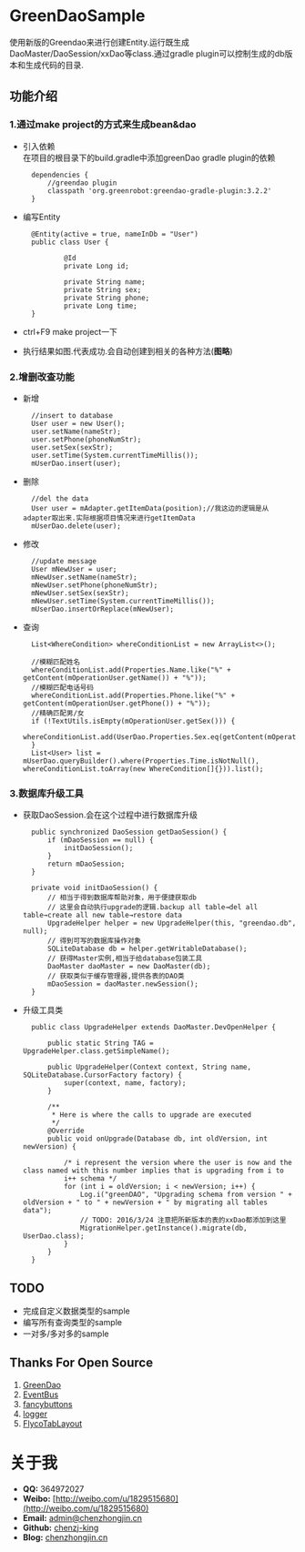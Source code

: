 # GreenDaoSample
使用新版的Greendao来进行创建Entity.运行既生成DaoMaster/DaoSession/xxDao等class.通过gradle plugin可以控制生成的db版本和生成代码的目录.

## 功能介绍 ##
### 1.通过make project的方式来生成bean&dao ###

- 引入依赖  
在项目的根目录下的build.gradle中添加greenDao gradle plugin的依赖
  
        dependencies {
        	//greendao plugin
        	classpath 'org.greenrobot:greendao-gradle-plugin:3.2.2'
    	}


- 编写Entity  

	    @Entity(active = true, nameInDb = "User")
		public class User {
		
			    @Id
			    private Long id;
			
			    private String name;
			    private String sex;
			    private String phone;
			    private Long time;
		}

- ctrl+F9 make project一下


- 执行结果如图.代表成功.会自动创建到相关的各种方法(**图略**)


### 2.增删改查功能 ###

- 新增

       	//insert to database
        User user = new User();
        user.setName(nameStr);
        user.setPhone(phoneNumStr);
        user.setSex(sexStr);
        user.setTime(System.currentTimeMillis());
        mUserDao.insert(user);

- 删除

    	//del the data
    	User user = mAdapter.getItemData(position);//我这边的逻辑是从adapter取出来.实际根据项目情况来进行getItemData
    	mUserDao.delete(user);

- 修改

    	//update message
        User mNewUser = user;
        mNewUser.setName(nameStr);
        mNewUser.setPhone(phoneNumStr);
        mNewUser.setSex(sexStr);
        mNewUser.setTime(System.currentTimeMillis());
        mUserDao.insertOrReplace(mNewUser);

- 查询

        List<WhereCondition> whereConditionList = new ArrayList<>();

        //模糊匹配姓名
        whereConditionList.add(Properties.Name.like("%" + getContent(mOperationUser.getName()) + "%"));
        //模糊匹配电话号码
        whereConditionList.add(Properties.Phone.like("%" + getContent(mOperationUser.getPhone()) + "%"));
        //精确匹配男/女
        if (!TextUtils.isEmpty(mOperationUser.getSex())) {
            whereConditionList.add(UserDao.Properties.Sex.eq(getContent(mOperationUser.getSex())));
        }
        List<User> list = mUserDao.queryBuilder().where(Properties.Time.isNotNull(), whereConditionList.toArray(new WhereCondition[]{})).list();


### 3.数据库升级工具 ###

- 获取DaoSession.会在这个过程中进行数据库升级

	    public synchronized DaoSession getDaoSession() {
	        if (mDaoSession == null) {
	            initDaoSession();
	        }
	        return mDaoSession;
	    }
	
	    private void initDaoSession() {
	        // 相当于得到数据库帮助对象，用于便捷获取db
	        // 这里会自动执行upgrade的逻辑.backup all table→del all table→create all new table→restore data
	        UpgradeHelper helper = new UpgradeHelper(this, "greendao.db", null);
	        // 得到可写的数据库操作对象
	        SQLiteDatabase db = helper.getWritableDatabase();
	        // 获得Master实例,相当于给database包装工具
	        DaoMaster daoMaster = new DaoMaster(db);
	        // 获取类似于缓存管理器,提供各表的DAO类
	        mDaoSession = daoMaster.newSession();
	    }

- 升级工具类

		public class UpgradeHelper extends DaoMaster.DevOpenHelper {
		
		    public static String TAG = UpgradeHelper.class.getSimpleName();
		
		    public UpgradeHelper(Context context, String name, SQLiteDatabase.CursorFactory factory) {
		        super(context, name, factory);
		    }
		
		    /**
		     * Here is where the calls to upgrade are executed
		     */
		    @Override
		    public void onUpgrade(Database db, int oldVersion, int newVersion) {
		
		        /* i represent the version where the user is now and the class named with this number implies that is upgrading from i to
		        i++ schema */
		        for (int i = oldVersion; i < newVersion; i++) {
		            Log.i("greenDAO", "Upgrading schema from version " + oldVersion + " to " + newVersion + " by migrating all tables data");
		            // TODO: 2016/3/24 注意把所新版本的表的xxDao都添加到这里
		            MigrationHelper.getInstance().migrate(db, UserDao.class);
		        }
		    }
		}


## TODO ##
- 完成自定义数据类型的sample
- 编写所有查询类型的sample
- 一对多/多对多的sample

## Thanks For Open Source ##
1.  [GreenDao](https://github.com/greenrobot/greenDAO)
1.  [EventBus](https://github.com/greenrobot/EventBus)
1.  [fancybuttons](https://github.com/medyo/Fancybuttons)
1.  [logger](https://github.com/orhanobut/logger)
2.  [FlycoTabLayout](https://github.com/H07000223/FlycoTabLayout)


# 关于我 #

- **QQ:** 364972027
- **Weibo:** [http://weibo.com/u/1829515680](http://weibo.com/u/1829515680)
- **Email:** admin@chenzhongjin.cn
- **Github:** [chenzj-king](https://github.com/chenzj-king)
- **Blog:** [chenzhongjin.cn](https://www.chenzhongjin.cn)